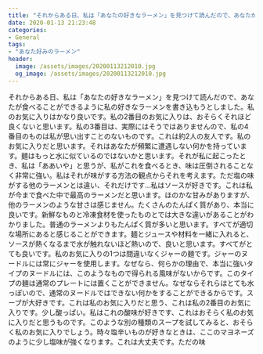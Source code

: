 ```yaml
---
title: "それからある日、私は「あなたの好きなラーメン」を見つけて読んだので、あなたが食べることができるように私の好きなラーメンを書き込もうとしました。"
date: 2020-01-13 21:23:48
categories:
- General
tags:
- "あなた好みのラーメン"
header:
  image: /assets/images/20200113212010.jpg
  og_image: /assets/images/20200113212010.jpg
---
```


それからある日、私は「あなたの好きなラーメン」を見つけて読んだので、あなたが食べることができるように私の好きなラーメンを書き込もうとしました。私のお気に入りはかなり良いです。私の2番目のお気に入りは、おそらくそれほど良くないと思います。私の3番目は、実際にはそうではありませんので、私の4番目のものは私が思い出すことのないものです。これは約2人の友人です。私のお気に入りだと思います。それはあなたが頻繁に遭遇しない何かを持っています。麺はもっと水に似ているのではないかと思います。それが私に起こったとき、私は「ああいや」と思うが、私がこれを食べるとき、味は圧倒されることなく非常に強い。私はそれが味がする方法の観点からそれを考えます。ただ塩の味がする他のラーメンとは違い、それだけです…私はソースが好きです。これは私が今まで食べた中で最高のラーメンだと思います。ほのかな甘みがありますが、他のラーメンのような甘さは感じません。たくさんのたんぱく質があり、本当に良いです。新鮮なものと冷凍食材を使ったものとでは大きな違いがあることがわかりました。普通のラーメンよりもたんぱく質が多いと思います。すべてが適切な場所にあると感じることができます。麺とジュースや材料を一緒に入れると、ソースが熱くなるまで水が触れないほど熱いので、良いと思います。すべてがとても良いです。私のお気に入りの1つは間違いなくジャーの麺です。ジャーのヌードルには常にジャーを使用します。なぜなら、何らかの理由で、本当に強いタイプのヌードルには、このようなもので得られる風味がないからです。このタイプの麺は通常のプレートには置くことができません。なぜならそれらはとても水っぽいので、通常のヌードルではできない何かをすることができるからです。スープが大好きです。これは私のお気に入りだと思う、これは私の2番目のお気に入りです。少し酸っぱい。私はこれの酸味が好きです、これはおそらく私のお気に入りだと思うものです。このような別の種類のスープを試してみると、おそらく私のお気に入りでしょう。時々塩辛いものが好きなときは、ここのマヨネーズのように少し塩味が強くなります。これは大丈夫です。ただの味
